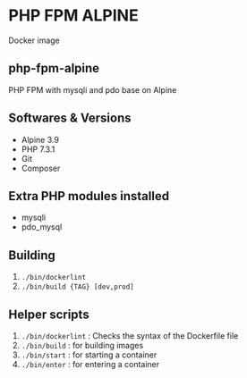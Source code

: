 # PHP FPM ALPINE

Docker image

## php-fpm-alpine

PHP FPM with mysqli and pdo base on Alpine

## Softwares & Versions

- Alpine 3.9
- PHP 7.3.1
- Git
- Composer

## Extra PHP modules installed

- mysqli
- pdo_mysql

## Building

1. `./bin/dockerlint`
2. `./bin/build {TAG} [dev,prod]`

## Helper scripts

1. `./bin/dockerlint` : Checks the syntax of the Dockerfile file
2. `./bin/build` : for building images
3. `./bin/start` : for starting a container
4. `./bin/enter` : for entering a container
